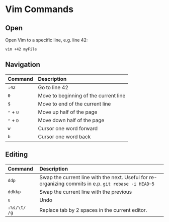 # Vim Commands

## Open

Open Vim to a specific line, e.g. line 42:

    vim +42 myFile

## Navigation
Command | Description
:--- | :---
`:42` | Go to line 42
`0` | Move to beginning of the current line
`$` | Move to end of the current line
<kbd>⌃</kbd> + <kbd>U</kbd> | Move up half of the page
<kbd>⌃</kbd> + <kbd>D</kbd> | Move down half of the page
`w` | Cursor one word forward
`b` | Cursor one word back


## Editing
Command | Description
:--- | :---
`ddp` | Swap the current line with the next. Useful for re-organizing commits in e.p. `git rebase -i HEAD~5`
`ddkkp` | Swap the current line with the previous
`u` | Undo
`:%s/\t/  /g` | Replace tab by 2 spaces in the current editor.
